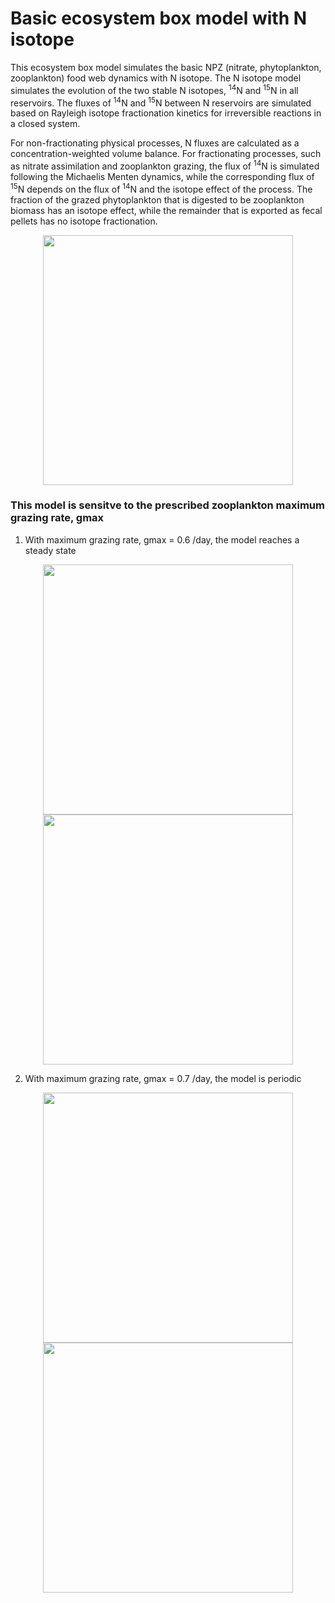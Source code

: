 # Basic ecosystem box model with N isotope

This ecosystem box model simulates the basic NPZ (nitrate, phytoplankton, zooplankton) food web dynamics with N isotope. The N isotope model simulates the evolution of the two stable N isotopes, <sup>14</sup>N and <sup>15</sup>N in all reservoirs. The fluxes of <sup>14</sup>N and <sup>15</sup>N between N reservoirs are simulated based on Rayleigh isotope fractionation kinetics for irreversible reactions in a closed system. 

For non-fractionating physical processes, N fluxes are calculated as a concentration-weighted volume balance. For fractionating processes, such as nitrate assimilation and zooplankton grazing, the flux of <sup>14</sup>N is simulated following the Michaelis Menten dynamics, while the corresponding flux of <sup>15</sup>N depends on the flux of <sup>14</sup>N and the isotope effect of the process. The fraction of the grazed phytoplankton that is digested to be zooplankton biomass has an isotope effect, while the remainder that is exported as fecal pellets has no isotope fractionation.

<p align="middle">
  <img src="https://user-images.githubusercontent.com/47376014/122094595-57879500-cdda-11eb-9b0f-be88ccf26d6b.PNG" width="400">
</p>

### This model is sensitve to the prescribed zooplankton maximum grazing rate, gmax
1. With maximum grazing rate, gmax = 0.6 /day, the model reaches a steady state
<p align="middle">
  <img src="https://user-images.githubusercontent.com/47376014/122096498-a3d3d480-cddc-11eb-908e-c9ef121eb255.png" width="400"> 
  <img src="https://user-images.githubusercontent.com/47376014/122096337-738c3600-cddc-11eb-9d44-080029fb8c76.png" width="400">
</p>


2. With maximum grazing rate, gmax = 0.7 /day, the model is periodic
<p align="middle">
  <img src="https://user-images.githubusercontent.com/47376014/122096517-a7675b80-cddc-11eb-9e6c-49f3fbdf75a1.png" width="400"> 
  <img src="https://user-images.githubusercontent.com/47376014/122096533-aafae280-cddc-11eb-8071-d57bd2f36866.png" width="400">
</p>
